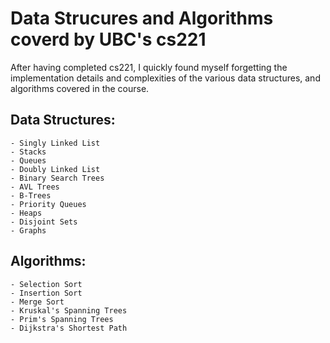 # Data Strucures and Algorithms coverd by UBC's cs221

After having completed cs221, I quickly found myself forgetting the implementation
details and complexities of the various data structures, and algorithms covered in
the course.

## Data Structures:
    - Singly Linked List
    - Stacks
    - Queues
    - Doubly Linked List
    - Binary Search Trees
    - AVL Trees
    - B-Trees
    - Priority Queues
    - Heaps
    - Disjoint Sets
    - Graphs

## Algorithms:
    - Selection Sort
    - Insertion Sort
    - Merge Sort
    - Kruskal's Spanning Trees
    - Prim's Spanning Trees
    - Dijkstra's Shortest Path
